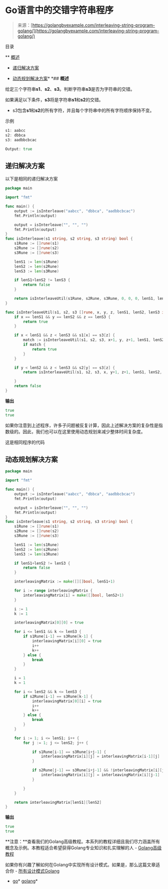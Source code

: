 <!--yml

分类：未分类

日期：2024-10-13 06:44:48

-->

# Go语言中的交错字符串程序

> 来源：[https://golangbyexample.com/interleaving-string-program-golang/](https://golangbyexample.com/interleaving-string-program-golang/)

目录

**   [概述](#Overview "概述")

+   [递归解决方案](#Recursive_Solution "递归解决方案")

+   [动态规划解决方案](#Dynamic_Programming_Solution "动态规划解决方案")*  *## **概述**

给定三个字符串**s1**、**s2**、**s3**。判断字符串**s3**是否为字符串的交错。

如果满足以下条件，**s3**将是字符串**s1**和**s2**的交错。

+   s3包含**s1**和**s2**的所有字符，并且每个字符串中的所有字符顺序保持不变。

示例

```go
s1: aabcc
s2: dbbca
s3: aadbbcbcac

Output: true
```

## **递归解决方案**

以下是相同的递归解决方案

```go
package main

import "fmt"

func main() {
	output := isInterleave("aabcc", "dbbca", "aadbbcbcac")
	fmt.Println(output)

	output = isInterleave("", "", "")
	fmt.Println(output)
}
func isInterleave(s1 string, s2 string, s3 string) bool {
	s1Rune := []rune(s1)
	s2Rune := []rune(s2)
	s3Rune := []rune(s3)

	lenS1 := len(s1Rune)
	lenS2 := len(s2Rune)
	lenS3 := len(s3Rune)

	if lenS1+lenS2 != lenS3 {
		return false
	}

	return isInterleaveUtil(s1Rune, s2Rune, s3Rune, 0, 0, 0, lenS1, lenS2, lenS3)
}

func isInterleaveUtil(s1, s2, s3 []rune, x, y, z, lenS1, lenS2, lenS3 int) bool {
	if x == lenS1 && y == lenS2 && z == lenS3 {
		return true
	}

	if x < lenS1 && z < lenS3 && s1[x] == s3[z] {
		match := isInterleaveUtil(s1, s2, s3, x+1, y, z+1, lenS1, lenS2, lenS3)
		if match {
			return true
		}
	}

	if y < lenS2 && z < lenS3 && s2[y] == s3[z] {
		return isInterleaveUtil(s1, s2, s3, x, y+1, z+1, lenS1, lenS2, lenS3)

	}
	return false
}
```

**输出**

```go
true
true
```

如果你注意到上述程序，许多子问题被反复计算，因此上述解决方案的复杂性是指数级的。因此，我们也可以在这里使用动态规划来减少整体时间复杂度。

这是相同程序的代码

## **动态规划解决方案**

```go
package main

import "fmt"

func main() {
	output := isInterleave("aabcc", "dbbca", "aadbbcbcac")
	fmt.Println(output)

	output = isInterleave("", "", "")
	fmt.Println(output)
}
func isInterleave(s1 string, s2 string, s3 string) bool {
	s1Rune := []rune(s1)
	s2Rune := []rune(s2)
	s3Rune := []rune(s3)

	lenS1 := len(s1Rune)
	lenS2 := len(s2Rune)
	lenS3 := len(s3Rune)

	if lenS1+lenS2 != lenS3 {
		return false
	}

	interleavingMatrix := make([][]bool, lenS1+1)

	for i := range interleavingMatrix {
		interleavingMatrix[i] = make([]bool, lenS2+1)
	}

	i := 1
	k := 1

	interleavingMatrix[0][0] = true

	for i <= lenS1 && k <= lenS3 {
		if s1Rune[i-1] == s3Rune[k-1] {
			interleavingMatrix[i][0] = true
			i++
			k++
		} else {
			break
		}
	}

	i = 1
	k = 1

	for i <= lenS2 && k <= lenS3 {
		if s2Rune[i-1] == s3Rune[k-1] {
			interleavingMatrix[0][i] = true
			i++
			k++
		} else {
			break
		}
	}

	for i := 1; i <= lenS1; i++ {
		for j := 1; j <= lenS2; j++ {

			if s1Rune[i-1] == s3Rune[i+j-1] {
				interleavingMatrix[i][j] = interleavingMatrix[i-1][j]
			}

			if s2Rune[j-1] == s3Rune[i+j-1] && !interleavingMatrix[i][j] {
				interleavingMatrix[i][j] = interleavingMatrix[i][j-1]
			}

		}
	}

	return interleavingMatrix[lenS1][lenS2]
}
```

**输出**

```go
true
true
```

**注意：**查看我们的Golang高级教程。本系列的教程详细且我们尽力涵盖所有概念及示例。本教程适合希望获得Golang专业知识和扎实理解的人 - [Golang高级教程](https://golangbyexample.com/golang-comprehensive-tutorial/)

如果你有兴趣了解如何在Golang中实现所有设计模式。如果是，那么这篇文章适合你 - [所有设计模式Golang](https://golangbyexample.com/all-design-patterns-golang/)

+   [go](https://golangbyexample.com/tag/go/)*   [golang](https://golangbyexample.com/tag/golang/)*
